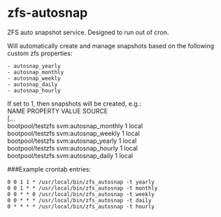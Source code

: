 # zfs-autosnap  

ZFS auto snapshot service. Designed to run out of cron.  

Will automatically create and manage snapshots based on the following custom zfs properties:  

	- autosnap_yearly  
	- autosnap_monthly  
	- autosnap_weekly  
	- autosnap_daily  
	- autosnap_hourly  

If set to 1, then snapshots will be created, e.g.:  
NAME                PROPERTY              VALUE                  SOURCE  
[...  
bootpool/testzfs    svm:autosnap_monthly  1                      local  
bootpool/testzfs    svm:autosnap_weekly   1                      local  
bootpool/testzfs    svm:autosnap_yearly   1                      local  
bootpool/testzfs    svm:autosnap_hourly   1                      local  
bootpool/testzfs    svm:autosnap_daily    1                      local  


###Example crontab entries:  
````
0 0 1 1 * /usr/local/bin/zfs_autosnap -t yearly  
0 0 1 * * /usr/local/bin/zfs_autosnap -t monthly  
0 0 * * 0 /usr/local/bin/zfs_autosnap -t weekly  
0 0 * * * /usr/local/bin/zfs_autosnap -t daily  
0 * * * * /usr/local/bin/zfs_autosnap -t hourly  
````
